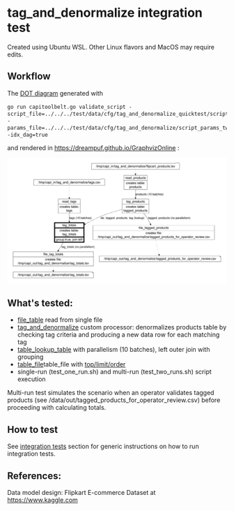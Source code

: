# tag_and_denormalize integration test

Created using Ubuntu WSL. Other Linux flavors and MacOS may require edits.

## Workflow

The [DOT diagram](../../../doc/glossary.md#dot-diagrams) generated with
```
go run capitoolbelt.go validate_script -script_file=../../../test/data/cfg/tag_and_denormalize_quicktest/script.json -params_file=../../../test/data/cfg/tag_and_denormalize/script_params_two_runs.json -idx_dag=true
```
and rendered in https://dreampuf.github.io/GraphvizOnline :

![drawing](../../../doc/dot-tag-and-denormalize.svg)

## What's tested:

- [file_table](../../../doc/glossary.md#file_table) read from single file
- [tag_and_denormalize](../../../doc/glossary.md#tag_and_denormalize-processor) custom processor: denormalizes products table by checking tag criteria and producing a new data row for each matching tag
- [table_lookup_table](../../../doc/glossary.md#table_lookup_table) with parallelism (10 batches), left outer join with grouping
- [table_file](../../../doc/glossary.md#table_file)table_file with [top/limit/order](../../../doc/scriptconfig.md#wtop)
- single-run (test_one_run.sh) and multi-run (test_two_runs.sh) script execution

Multi-run test simulates the scenario when an operator validates tagged products (see /data/out/tagged_products_for_operator_review.csv) before proceeding with calculating totals.

## How to test

See [integration tests](../../../doc/testing.md#integration-tests) section for generic instructions on how to run integration tests.

## References:

Data model design: Flipkart E-commerce Dataset at https://www.kaggle.com